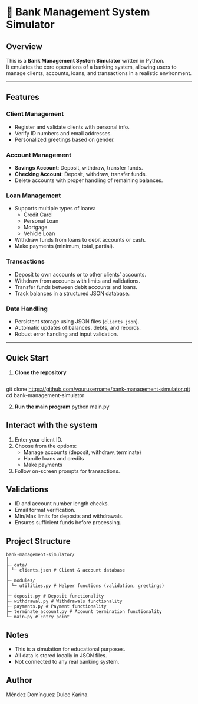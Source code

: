 # 🏦 Bank Management System Simulator

## Overview
This is a **Bank Management System Simulator** written in Python.  
It emulates the core operations of a banking system, allowing users to manage clients, accounts, loans, and transactions in a realistic environment.  

---

## Features

### Client Management
- Register and validate clients with personal info.
- Verify ID numbers and email addresses.
- Personalized greetings based on gender.

### Account Management
- **Savings Account**: Deposit, withdraw, transfer funds.
- **Checking Account**: Deposit, withdraw, transfer funds.
- Delete accounts with proper handling of remaining balances.

### Loan Management
- Supports multiple types of loans:
  - Credit Card
  - Personal Loan
  - Mortgage
  - Vehicle Loan
- Withdraw funds from loans to debit accounts or cash.
- Make payments (minimum, total, partial).

### Transactions
- Deposit to own accounts or to other clients’ accounts.
- Withdraw from accounts with limits and validations.
- Transfer funds between debit accounts and loans.
- Track balances in a structured JSON database.

### Data Handling
- Persistent storage using JSON files (`clients.json`).
- Automatic updates of balances, debts, and records.
- Robust error handling and input validation.

---

## Quick Start
1. **Clone the repository**
    ```bash
git clone https://github.com/yourusername/bank-management-simulator.git
cd bank-management-simulator

2. **Run the main program**
python main.py

## Interact with the system

1. Enter your client ID.
2. Choose from the options:
   - Manage accounts (deposit, withdraw, terminate)
   - Handle loans and credits
   - Make payments
3. Follow on-screen prompts for transactions.

## Validations

- ID and account number length checks.
- Email format verification.
- Min/Max limits for deposits and withdrawals.
- Ensures sufficient funds before processing.

## Project Structure

```text
bank-management-simulator/
│
├─ data/
│ └─ clients.json # Client & account database
│
├─ modules/
│ └─ utilities.py # Helper functions (validation, greetings)
│
├─ deposit.py # Deposit functionality
├─ withdrawal.py # Withdrawals functionality
├─ payments.py # Payment functionality
├─ terminate_account.py # Account termination functionality
└─ main.py # Entry point
```
## Notes

- This is a simulation for educational purposes.
- All data is stored locally in JSON files.
- Not connected to any real banking system.

## Author
Méndez Domínguez Dulce Karina.
